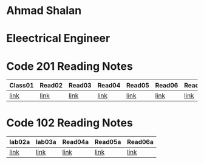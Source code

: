 

# Ahmad Shalan 
# Eleectrical Engineer


# Code 201 Reading Notes 

|Class01|Read02|Read03|Read04| Read05|Read06|Readf07|Read08|Read09|Read10|Read11|Read12|Read13|Read14|Read15|  
|------|----- |------|------|------ |------|-------|------|------|------|------|------|------|------|------|
|[link](201\Class01.md)|[link](201\class02.md)|[link](Read03.md)|[link](Read04.md)|[link](Read05.md)|[link](Read06.md)|[link](Read07.md)|[link](Read08.md)|[link](Read09.md)|[link](Read10.md)|[link](Read11.md)|[link](Read12.md)|[link](Read13.md)|[link](Read14.md)|[link](Read15.md)|




# Code 102 Reading Notes
|lab02a | lab03a| Read04a | Read05a | Read06a |
|------ | ------| ------- | ------- | ------- |
|[link](102\lab02a.md)|[link](102\read03a.md)| [link](102\read04a.md)| [link](102\read05a.md) | [link](102\read06a.md) |



